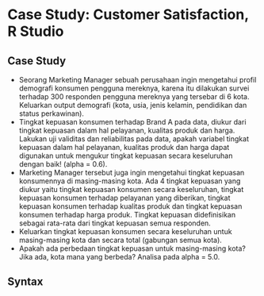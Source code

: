 # Case Study: Customer Satisfaction, R Studio

## Case Study
* Seorang Marketing Manager sebuah perusahaan ingin mengetahui profil demografi konsumen pengguna mereknya, karena itu dilakukan survei terhadap 300 responden pengguna mereknya yang tersebar di 6 kota. Keluarkan output demografi (kota, usia, jenis kelamin, pendidikan dan status perkawinan).
* Tingkat kepuasan konsumen terhadap Brand A pada data, diukur dari tingkat kepuasan dalam hal pelayanan, kualitas produk dan harga. Lakukan uji validitas dan reliabilitas pada data, apakah variabel tingkat kepuasan dalam hal pelayanan, kualitas produk dan harga dapat digunakan untuk mengukur tingkat kepuasan secara keseluruhan dengan baik! (alpha = 0.6).
* Marketing Manager tersebut juga ingin mengetahui tingkat kepuasan konsumennya di masing-masing kota. Ada 4 tingkat kepuasan yang diukur yaitu tingkat kepuasan konsumen secara keseluruhan, tingkat kepuasan konsumen terhadap pelayanan yang diberikan, tingkat kepuasan konsumen terhadap kualitas produk dan tingkat kepuasan konsumen terhadap harga produk. Tingkat kepuasan didefinisikan sebagai rata-rata dari tingkat kepuasan semua responden.
* Keluarkan tingkat kepuasan konsumen secara keseluruhan untuk masing-masing kota dan secara total (gabungan semua kota).
* Apakah ada perbedaan tingkat kepuasan untuk masing-masing kota? Jika ada, kota mana yang berbeda? Analisa pada alpha = 5.0.

## Syntax
